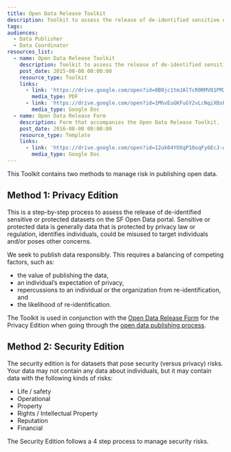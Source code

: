```yaml
---
title: Open Data Release Toolkit
description: Toolkit to assess the release of de-identified sensitive or protected datasets on the open data portal. Including a step-by-step guide and supporting form.
tags:
audiences:
  - Data Publisher
  - Data Coordinator
resources_list:
  - name: Open Data Release Toolkit
    description: Toolkit to assess the release of de-identified sensitive or protected datasets on the open data portal.
    post_date: 2015-08-08 00:00:00
    resource_type: Toolkit
    links:
      - link: 'https://drive.google.com/open?id=0B0jc1tmJAlTcR0RMV01PM2NyNDA'
        media_type: PDF
      - link: 'https://drive.google.com/open?id=1MhvEuGKFuGY2vLcNqiXBsPjCzxYebe4dJicRWe6gf_s'
        media_type: Google Doc
  - name: Open Data Release Form
    description: Form that accompanies the Open Data Release Toolkit.
    post_date: 2016-08-08 00:00:00
    resource_type: Template
    links:
      - link: 'https://drive.google.com/open?id=12uk04YOXqP10oqFy6EcJ-wRa0IrGx1B-BaCNUITP-EA'
        media_type: Google Doc
---
```



This Toolkit contains two methods to manage risk in publishing open data.

## Method 1: Privacy Edition

This is a step-by-step process to assess the release of de-identified sensitive or protected datasets on the SF Open Data portal. Sensitive or protected data is generally data that is protected by privacy law or regulation, identifies individuals, could be misused to target individuals and/or poses other concerns.

We seek to publish data responsibly. This requires a balancing of competing factors, such as:

* the value of publishing the data,
* an individual’s expectation of privacy,
* repercussions to an individual or the organization from re-identification, and
* the likelihood of re-identification.

The Toolkit is used in conjunction with the [Open Data Release Form](https://drive.google.com/open?id=12uk04YOXqP10oqFy6EcJ-wRa0IrGx1B-BaCNUITP-EA)&nbsp;for the Privacy Edition when going through the [open data publishing process](https://datasf-github-io-jasonlally.c9users.io/publishing/submission-guidelines/#toc3).

## Method 2: Security Edition

The security edition is for datasets that pose security (versus privacy) risks. Your data may not contain any data about individuals, but it may contain data with the following kinds of risks:

* Life / safety
* Operational
* Property
* Rights / Intellectual Property
* Reputation
* Financial

The Security Edition follows a 4 step process to manage security risks.